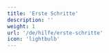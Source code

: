```yaml
---
title: 'Erste Schritte'
description: ''
weight: 1
url: '/de/hilfe/erste-schritte'
icon: 'lightbulb'
---
```

